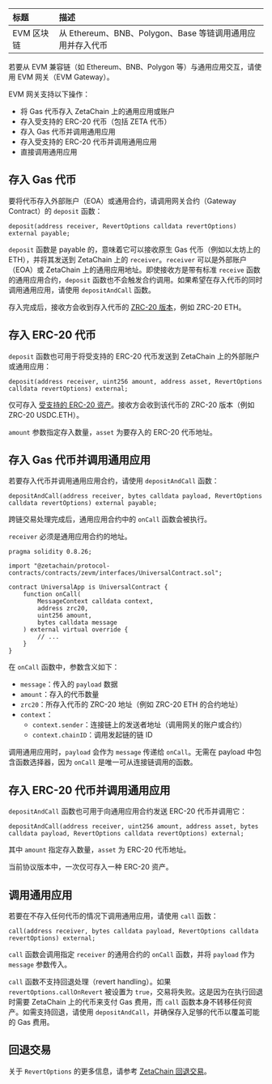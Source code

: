 | 标题       | 描述                                                       |
| :--------- | :--------------------------------------------------------- |
| EVM 区块链 | 从 Ethereum、BNB、Polygon、Base 等链调用通用应用并存入代币 |

若要从 EVM 兼容链（如 Ethereum、BNB、Polygon 等）与通用应用交互，请使用 EVM 网关（EVM Gateway）。

EVM 网关支持以下操作：

- 将 Gas 代币存入 ZetaChain 上的通用应用或账户  
- 存入受支持的 ERC-20 代币（包括 ZETA 代币）  
- 存入 Gas 代币并调用通用应用  
- 存入受支持的 ERC-20 代币并调用通用应用  
- 直接调用通用应用  

## 存入 Gas 代币

要将代币存入外部账户（EOA）或通用合约，请调用网关合约（Gateway Contract）的 `deposit` 函数：

```solidity
deposit(address receiver, RevertOptions calldata revertOptions) external payable;
```

`deposit` 函数是 payable 的，意味着它可以接收原生 Gas 代币（例如以太坊上的 ETH），并将其发送到 ZetaChain 上的 `receiver`。`receiver` 可以是外部账户（EOA）或 ZetaChain 上的通用应用地址。即使接收方是带有标准 `receive` 函数的通用应用合约，`deposit` 函数也不会触发合约调用。如果希望在存入代币的同时调用通用应用，请使用 `depositAndCall` 函数。

存入完成后，接收方会收到存入代币的 [ZRC-20 版本](/developers/evm/zrc20)，例如 ZRC-20 ETH。

## 存入 ERC-20 代币

`deposit` 函数也可用于将受支持的 ERC-20 代币发送到 ZetaChain 上的外部账户或通用应用：

```solidity
deposit(address receiver, uint256 amount, address asset, RevertOptions calldata revertOptions) external;
```

仅可存入 [受支持的 ERC-20 资产](/developers/evm/zrc20)。接收方会收到该代币的 ZRC-20 版本（例如 ZRC-20 USDC.ETH）。

`amount` 参数指定存入数量，`asset` 为要存入的 ERC-20 代币地址。

## 存入 Gas 代币并调用通用应用

若要存入代币并调用通用应用合约，请使用 `depositAndCall` 函数：

```solidity
depositAndCall(address receiver, bytes calldata payload, RevertOptions calldata revertOptions) external payable;
```

跨链交易处理完成后，通用应用合约中的 `onCall` 函数会被执行。

`receiver` 必须是通用应用合约的地址。

```solidity
pragma solidity 0.8.26;

import "@zetachain/protocol-contracts/contracts/zevm/interfaces/UniversalContract.sol";

contract UniversalApp is UniversalContract {
    function onCall(
        MessageContext calldata context,
        address zrc20,
        uint256 amount,
        bytes calldata message
    ) external virtual override {
        // ...
    }
}
```

在 `onCall` 函数中，参数含义如下：

- `message`：传入的 `payload` 数据  
- `amount`：存入的代币数量  
- `zrc20`：所存入代币的 ZRC-20 地址（例如 ZRC-20 ETH 的合约地址）  
- `context`：  
  - `context.sender`：连接链上的发送者地址（调用网关的账户或合约）  
  - `context.chainID`：调用发起链的链 ID  

调用通用应用时，`payload` 会作为 `message` 传递给 `onCall`。无需在 payload 中包含函数选择器，因为 `onCall` 是唯一可从连接链调用的函数。

## 存入 ERC-20 代币并调用通用应用

`depositAndCall` 函数也可用于向通用应用合约发送 ERC-20 代币并调用它：

```solidity
depositAndCall(address receiver, uint256 amount, address asset, bytes calldata payload, RevertOptions calldata revertOptions) external;
```

其中 `amount` 指定存入数量，`asset` 为 ERC-20 代币地址。

当前协议版本中，一次仅可存入一种 ERC-20 资产。

## 调用通用应用

若要在不存入任何代币的情况下调用通用应用，请使用 `call` 函数：

```solidity
call(address receiver, bytes calldata payload, RevertOptions calldata revertOptions) external;
```

`call` 函数会调用指定 `receiver` 的通用合约的 `onCall` 函数，并将 `payload` 作为 `message` 参数传入。

`call` 函数不支持回退处理（revert handling）。如果 `revertOptions.callOnRevert` 被设置为 `true`，交易将失败。这是因为在执行回退时需要 ZetaChain 上的代币来支付 Gas 费用，而 `call` 函数本身不转移任何资产。如需支持回退，请使用 `depositAndCall`，并确保存入足够的代币以覆盖可能的 Gas 费用。

## 回退交易

关于 `RevertOptions` 的更多信息，请参考 [ZetaChain 回退交易](/developers/chains/zetachain#revert-transactions)。
